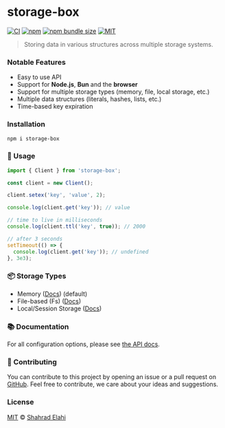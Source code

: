 # storage-box

[![CI](https://github.com/shahradelahi/storage-box/actions/workflows/ci.yml/badge.svg)](https://github.com/shahradelahi/storage-box/actions/workflows/ci.yml)
[![npm](https://img.shields.io/npm/v/storage-box)](https://www.npmjs.com/package/storage-box)
[![npm bundle size](https://packagephobia.now.sh/badge?p=storage-box)](https://packagephobia.now.sh/result?p=storage-box)
[![MIT](https://img.shields.io/badge/License-MIT-green.svg)](https://opensource.org/licenses/MIT)

> Storing data in various structures across multiple storage systems.

### Notable Features

- Easy to use API
- Support for **Node.js**, **Bun** and the **browser**
- Support for multiple storage types (memory, file, local storage, etc.)
- Multiple data structures (literals, hashes, lists, etc.)
- Time-based key expiration

### Installation

```bash
npm i storage-box
```

### 📖 Usage

```typescript
import { Client } from 'storage-box';

const client = new Client();

client.setex('key', 'value', 2);

console.log(client.get('key')); // value

// time to live in milliseconds
console.log(client.ttl('key', true)); // 2000

// after 3 seconds
setTimeout(() => {
  console.log(client.get('key')); // undefined
}, 3e3);
```

### 📦 Storage Types

- Memory ([Docs](docs/driver-memory.md)) (default)
- File-based (Fs) ([Docs](docs/driver-fs.md))
- Local/Session Storage ([Docs](docs/driver-browser.md))

### 📚 Documentation

For all configuration options, please see [the API docs](https://paka.dev/npm/storage-box/api).

### 🤝 Contributing

You can contribute to this project by opening an issue or a pull request
on [GitHub](https://github.com/shahradelahi/storage-box). Feel free to contribute, we care about your ideas and
suggestions.

### License

[MIT](/LICENSE) © [Shahrad Elahi](https://github.com/shahradelahi)
